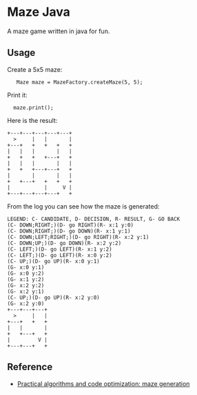 # Maze Java

A maze game written in java for fun.

## Usage

Create a 5x5 maze:

	   Maze maze = MazeFactory.createMaze(5, 5);

Print it:

	  maze.print();

Here is the result:

   	+---+---+---+---+---+
   	  >     |   |       |
   	+---+   +   +   +   +
   	|   |   |       |   |
   	+   +   +   +---+   +
   	|   |   |       |   |
   	+   +   +---+---+   +
   	|       |       |   |
   	+   +---+   +   +   +
   	|           |     V |
   	+---+---+---+---+   +

From the log you can see how the maze is generated:

	LEGEND: C- CANDIDATE, D- DECISION, R- RESULT, G- GO BACK
	(C- DOWN;RIGHT;)(D- go RIGHT)(R- x:1 y:0)
	(C- DOWN;RIGHT;)(D- go DOWN)(R- x:1 y:1)
	(C- DOWN;LEFT;RIGHT;)(D- go RIGHT)(R- x:2 y:1)
	(C- DOWN;UP;)(D- go DOWN)(R- x:2 y:2)
	(C- LEFT;)(D- go LEFT)(R- x:1 y:2)
	(C- LEFT;)(D- go LEFT)(R- x:0 y:2)
	(C- UP;)(D- go UP)(R- x:0 y:1)
	(G- x:0 y:1)
	(G- x:0 y:2)
	(G- x:1 y:2)
	(G- x:2 y:2)
	(G- x:2 y:1)
	(C- UP;)(D- go UP)(R- x:2 y:0)
	(G- x:2 y:0)
	+---+---+---+
	  >     |   |
	+---+   +   +
	|   |       |
	+   +---+   +
	|         V |
	+---+---+   +

## Reference

* [Practical algorithms and code optimization: maze generation ](http://ilay.org/yann/articles/maze/index.en.html)